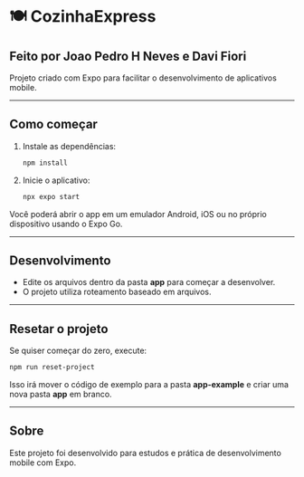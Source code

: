 # 🍽️ CozinhaExpress

## Feito por Joao Pedro H Neves e Davi Fiori

Projeto criado com Expo para facilitar o desenvolvimento de aplicativos mobile.

---

## Como começar

1. Instale as dependências:
   ```bash
   npm install
   ```

2. Inicie o aplicativo:
   ```bash
   npx expo start
   ```

Você poderá abrir o app em um emulador Android, iOS ou no próprio dispositivo usando o Expo Go.

---

## Desenvolvimento

- Edite os arquivos dentro da pasta **app** para começar a desenvolver.
- O projeto utiliza roteamento baseado em arquivos.

---

## Resetar o projeto

Se quiser começar do zero, execute:
```bash
npm run reset-project
```
Isso irá mover o código de exemplo para a pasta **app-example** e criar uma nova pasta **app** em branco.

---

## Sobre

Este projeto foi desenvolvido para estudos e prática de desenvolvimento mobile com Expo.
